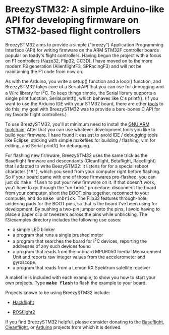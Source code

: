 # BreezySTM32: A simple Arduino-like API for developing firmware on STM32-based flight controllers

BreezySTM32 aims to provide a simple ("breezy") Application Programming Interface (API) for writing
firmware on the ARM STM32F controller boards popular on toady's flight controllers.  Having begun the
project with a focus on F1 controllers (Naze32, Flip32, CC3D), I have moved on to the more modern F3
generation (AlienflightF3, SPRacingF3) and will not be maintaining the F1 code from now on.

As with the Arduino, you write a setup() function and a loop() function, and BreezySTM32 takes care of
a Serial API that you can use for debugging and a Wire library for I<sup>2</sup>C.
To keep things simple, the Serial library supports a single print function, Serial.printf(), 
which behaves like C's printf().
(If you want to use the Arduino IDE with your STM32 board, there are other
[tools](https://github.com/rogerclarkmelbourne/Arduino_STM32)
to do this; my goal with BreezySTM32 was to provide a bare-bones C API for my favorite flight controllers.)

To use BreezySTM32, you'll at minimum need to install the [GNU ARM toolchain](https://launchpad.net/gcc-arm-embedded).
After that you can use whatever development tools you like to build your firmware.  I have found it easiest to avoid
IDE / debugging tools like Eclipse, sticking with simple
makefiles for building / flashing, vim for editing, and Serial.printf() for debugging.  

For flashing new firmware, BreezySTM32 uses the same trick as the Baseflight firmware and descendants
(Cleanflight, Betaflight, Raceflight) that I adapted to write BeezySTM32: it listens for
for a special reboot character (<tt>'R'</tt>), which you send
from your computer right before flashing.  So if your board came with one of those firmwares pre-flashed,
you can just do <tt>make flash</tt> to put your new firmware on it.  If that doesn't work, you'l have
to go through the &ldquo;un-brick&rdquo; procedure: disconnect the board from your computer, 
short the BOOT pins together, reconnect to your computer, and do <tt>make unbrick</tt>.  The Flip32
features through-hole soldering pads for the BOOT pins, so that is the board
I've been using for development.  By pushing a two-pin jumper onto the pins,
I avoid having to place a paper clip or tweezers across the pins while unbricking. 
The f3/examples directory includes the following use cases:
<ul>
<li> a simple LED blinker
<li> a program that runs a single brushed motor
<li> a program that searches the board for I<sup>2</sup>C devices, reporting the addresses of any such devices found
<li> a program that reads from the onboard MPU6050 Inertial Measurement Unit and reports raw integer values from
the accelerometer and gyroscope.
<li> a program that reads from a Lemon RX Spektrum satellite receiver
</ul>

A makefile is included with each example,
to show you how to start your own projects.  Type  <b><tt>make flash</tt></b> to flash the example to your board.

Projects known to be using BreezySTM32 include:
<ul>
<li> <a href="https://github.com/simondlevy/hackflight">Hackflight</a>
<p><li> <a href="https://github.com/BYU-MAGICC/ROSflight2">ROSflight2</a>
</ul>

If you find BreezySTM32 helpful, please consider donating
to the [Baseflight](https://goo.gl/3tyFhz),
[Cleanflight](https://www.paypal.com/cgi-bin/webscr?cmd=_s-xclick&hosted_button_id=TSQKVT6UYKGL6),
or <a href="https://www.arduino.cc/en/main/donate">Arduino</a> projects from which it is derived.
